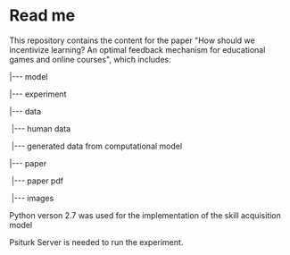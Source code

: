 # Read me

This repository contains the content for the paper "How should we incentivize learning? An optimal feedback mechanism for educational games and online courses", which includes: 

|--- model

|--- experiment

|--- data

​	|--- human data

​	|--- generated data from computational model

|--- paper

​	|--- paper pdf

​	|--- images



Python verson 2.7 was used for the implementation of the skill acquisition model

Psiturk Server is needed to run the experiment. 



​	

 